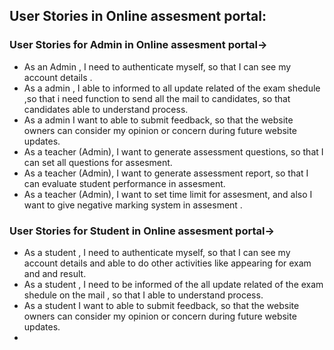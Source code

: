 <h2> User Stories in Online assesment portal:</h2>

<h3> User Stories for Admin in Online assesment portal-></h3>

<ul>
<li>As an Admin , I need to authenticate myself, so that I can see my account details .
</li>
<li>As a admin , I  able to informed to all update related  of the exam shedule ,so that i need function to send all the mail  to candidates, so that candidates able to understand process.
</li>
<li> As a admin I want to able to submit feedback, so that the website owners can consider my opinion or concern during future website updates.
</li>
<li> As a teacher (Admin), I want to generate assessment questions, so that I can set all questions for  assesment.</li>
<li>As a teacher (Admin), I want to generate assessment report, so that I can evaluate student performance in assesment.</li>
<li> As a teacher (Admin), I want to set time limit for assesment, and also  I want to give negative marking system in assesment .</li>

</ul>


<h3> User Stories for Student in Online assesment portal-></h3>

<ul>
<li>As a student , I need to authenticate myself, so that I can see my account details and  able to do  other activities like appearing for exam and and result.
</li>
<li>As a student , I need to be informed of the all update related  of the exam shedule on the mail , so that I able to understand process.
</li>
<li> As a student I want to able to submit feedback, so that the website owners can consider my opinion or concern during future website updates.
</li>
<li> </li>
</ul>
 
 